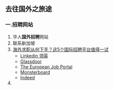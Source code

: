 ## 去往国外之旅途

### 一.招聘网站

1. 华人**国外招聘**网站
2. 联系新加坡
3. [海外求职从何下手？这5个国际招聘平台值得一试](https://zhuanlan.zhihu.com/p/187767492)
   - [Linkedin 领英](http://www.linkedin.com)
   - [Glassdoor](https://www.glassdoor.com/index.htm)
   - [The European Job Portal](https://eures.ec.europa.eu/en/jobseekers-dashboard)
   - [Monsterboard](https://www.monster.com/geo/siteselection/)
   - [Indeed](https://jp.indeed.com/?r=us)
4. 

